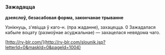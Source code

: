 ### Зажадацца
**дзеяслоў, безасабовая форма, закончанае трыванне**

Узнікнуць, з'явіцца ў каго-н. (пра жаданне), захацецца. 0 Зажадалася кабыле воцату (размоўнае асуджальнае) — захацелася невядома чаго.

<a rel="author">[http://rv-blr.com/](http://rv-blr.com/slounik.jsp?letterId=0&maskId=0&pageId=1004)</a>
